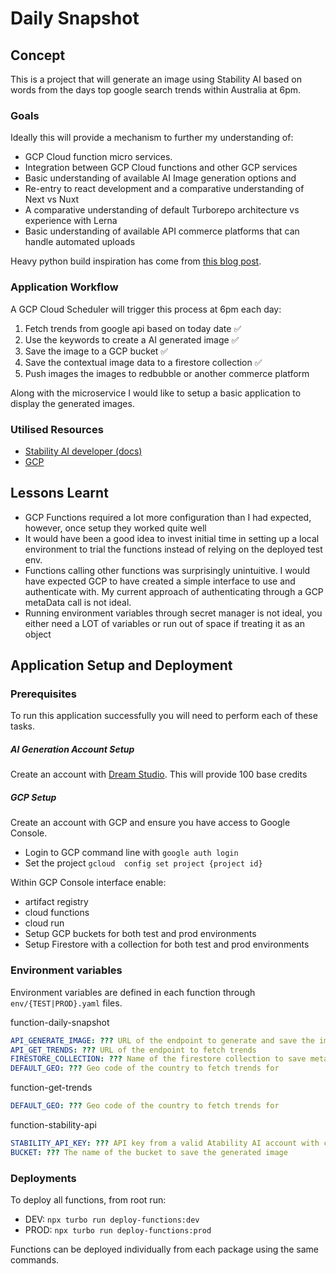 # Daily Snapshot

## Concept

This is a project that will generate an image using Stability AI based on words from the days top google search trends within Australia at 6pm.

### Goals

Ideally this will provide a mechanism to further my understanding of:

- GCP Cloud function micro services.
- Integration between GCP Cloud functions and other GCP services
- Basic understanding of available AI Image generation options and 
- Re-entry to react development and a comparative understanding of Next vs Nuxt
- A comparative understanding of default Turborepo architecture vs experience with Lerna 
- Basic understanding of available API commerce platforms that can handle automated uploads   

Heavy python build inspiration has come from [this blog post](https://blog.paulmcdonald.fun/stable-diffusion-gcp-cloud-function-6495a0b42c6c).

### Application Workflow

A GCP Cloud Scheduler will trigger this process at 6pm each day:

1. Fetch trends from google api based on today date ✅
2. Use the keywords to create a AI generated image ✅
3. Save the image to a GCP bucket ✅
4. Save the contextual image data to a firestore collection ✅
5. Push images the images to redbubble or another commerce platform

Along with the microservice I would like to setup a basic application to display the generated images.

### Utilised Resources
- [Stability AI developer (docs)](https://platform.stability.ai/)
- [GCP](https://console.cloud.google/)

## Lessons Learnt

- GCP Functions required a lot more configuration than I had expected, however, once setup they worked quite well
- It would have been a good idea to invest initial time in setting up a local environment to trial the functions instead of relying on the deployed test env.
- Functions calling other functions was surprisingly unintuitive. I would have expected GCP to have created a simple interface to use and authenticate with. My current approach of authenticating through a GCP metaData call is not ideal.
- Running environment variables through secret manager is not ideal, you either need a LOT of variables or run out of space if treating it as an object

## Application Setup and Deployment

### Prerequisites

To run this application successfully you will need to perform each of these tasks.

##### AI Generation Account Setup

Create an account with [Dream Studio](https://beta.dreamstudio.ai/). This will provide 100 base credits

##### GCP Setup

Create an account with GCP and ensure you have access to Google Console. 

- Login to GCP command line with `google auth login` 
- Set the project `gcloud  config set project {project id}`

Within GCP Console interface enable:
  - artifact registry
  - cloud functions
  - cloud run
- Setup GCP buckets for both test and prod environments
- Setup Firestore with a collection for both test and prod environments


### Environment variables
Environment variables are defined in each function through `env/{TEST|PROD}.yaml` files. 

function-daily-snapshot
```yaml
API_GENERATE_IMAGE: ??? URL of the endpoint to generate and save the image
API_GET_TRENDS: ??? URL of the endpoint to fetch trends
FIRESTORE_COLLECTION: ??? Name of the firestore collection to save metaData
DEFAULT_GEO: ??? Geo code of the country to fetch trends for
```

function-get-trends
```yaml
DEFAULT_GEO: ??? Geo code of the country to fetch trends for
```

function-stability-api
```yaml
STABILITY_API_KEY: ??? API key from a valid Atability AI account with credits
BUCKET: ??? The name of the bucket to save the generated image
```

### Deployments
To deploy all functions, from root run:

- DEV: `npx turbo run deploy-functions:dev`
- PROD: `npx turbo run deploy-functions:prod`

Functions can be deployed individually from each package using the same commands.
